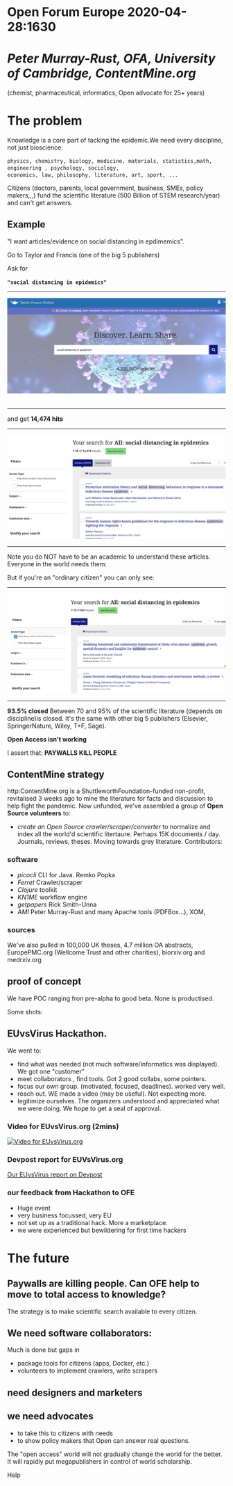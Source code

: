 # Open Forum Europe 2020-04-28:1630

# *Peter Murray-Rust, OFA, University of Cambridge, ContentMine.org* 
(chemist, pharmaceutical, informatics, Open advocate for 25+ years)



# The problem
Knowledge is a core part of tacking the epidemic.We need every discipline, not just bioscience:

```
physics, chemistry, biology, medicine, materials, statistics,math, engineering , psychology, sociology, 
economics, law, philosophy, literature, art, sport, ...
``` 
Citizens (doctors, parents, local government, business, SMEs, policy makers,,,) fund the scientific literature 
(500 Billion of STEM research/year) and can't get answers. 

## Example
"I want articles/evidence on social distancing in epdimemics".

Go to Taylor and Francis (one of the big 5 publishers)

Ask for 

**`"social distancing in epidemics"`**

<hr/>

![TF](../assets/tf_online.png)

<hr/>

and get **14,474 hits**

<hr/>

![Closed](../assets/tf_socdist_closed.png)

<hr/>

Note you do NOT have to be an academic to understand these articles. Everyone in the world needs them:

But if you're an "ordinary citizen" you can only see:


<hr/>

![Open](../assets/tf_socdist.open.png)

<hr/>

**93.5% closed**
Between 70 and 95% of the scientific literature (depends on discipline)is closed. It's the same with other big 5 publishers (Elsevier, SpringerNature, Wiley, T+F, Sage).

**Open Access isn't working**

I assert that:
**PAYWALLS KILL PEOPLE** 

## ContentMine strategy

http:ContentMine.org is a ShuttleworthFoundation-funded non-profit, revitalised 3 weeks ago to mine the literature for facts and discussion to help fight the pandemic. Now unfunded, we've assembled a group of **Open Source volunteers** to:
* *create an Open Source crawler/scraper/converter* to normalize and index all the world'd scientific litertaure. Perhaps 15K documents / day. Journals, reviews, theses. Moving towards grey literature. Contributors:

### software
* *picocli* CLI for Java. Remko Popka
* *Ferret*  Crawler/scraper
* *Clojure* toolkit
* *KN1ME* workflow engine
* *getpapers* Rick Smith-Unna
* *AMI* Peter Murray-Rust
and many Apache tools (PDFBox...), XOM, 

### sources
We've also pulled in 100,000 UK theses, 4.7 million OA abstracts, EuropePMC.org (Wellcome Trust and other charities), biorxiv.org and medrxiv.org

## proof of concept
We have POC ranging fron pre-alpha to good beta. None is productised.

Some shots:


## EUvsVirus Hackathon. 
We went to:
* find what was needed (not much software/informatics was displayed). We got one "customer"
* meet collaborators , find tools. Got 2 good collabs, some pointers.
* focus our own group. (motivated, focused, deadlines). worked very well.
* reach out. WE made a video (may be useful). Not expecting more.
* legitimize ourselves. The organizers understood and appreciated what we were doing. We hope to get a seal of approval.

### Video for EUvsVirus.org (2mins)
[![Video for EUvsVirus.org](http://img.youtube.com/vi/gBFpiOs7wZI/0.jpg)](http://www.youtube.com/watch?v=gBFpiOs7wZI)

### Devpost report for EUVsVirus.org
[Our EUvsVirus report on Devpost](https://devpost.com/software/contentmine-scientific-knowledge-for-all)


### our feedback from Hackathon to OFE
* Huge event
* very business focussed, very EU
* not set up as a traditional hack. More a marketplace.
* we were experienced but bewildering for first time hackers

# The future

## Paywalls are killing people. Can OFE help to move to total access to knowledge? 

The strategy is to make scientific search available to every citizen.

## We need software collaborators:
Much is done but gaps in
* package tools for citizens (apps, Docker, etc.)
* volunteers to implement crawlers, write scrapers

## need designers and marketers

## we need advocates
* to take this to citizens with needs
* to show policy makers that Open can answer real questions.

The "open access" world will not gradually change the world for the better. It will rapidly put megapublishers in control of world scholarship.

Help






